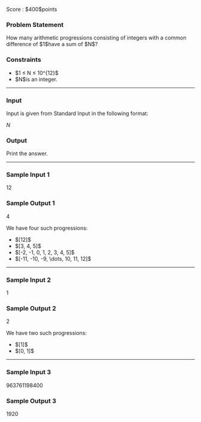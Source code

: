 
<div>

<span>

<span>

<p>
Score : $400$points
</p>

<div>

<section>

### **Problem Statement**

<p>
How many arithmetic progressions consisting of integers with a common difference of $1$have a sum of $N$?
</p>

</section>

</div>

<div>

<section>

### **Constraints**

<ul>

<li>
$1 ≤ N ≤ 10^{12}$
</li>

<li>
$N$is an integer.
</li>

</ul>

</section>

</div>

---

<div>

<div>

<section>

### **Input**

<p>
Input is given from Standard Input in the following format:
</p>

<div>

$N$
</div>

</section>

</div>

<div>

<section>

### **Output**

<p>
Print the answer.
</p>

</section>

</div>

</div>

---

<div>

<section>

### **Sample Input 1**

<div>

12

</div>

</section>

</div>

<div>

<section>

### **Sample Output 1**

<div>

4

</div>

<p>
We have four such progressions:
</p>

<ul>

<li>
$[12]$
</li>

<li>
$[3, 4, 5]$
</li>

<li>
$[-2, -1, 0, 1, 2, 3, 4, 5]$
</li>

<li>
$[-11, -10, -9, \dots, 10, 11, 12]$
</li>

</ul>

</section>

</div>

---

<div>

<section>

### **Sample Input 2**

<div>

1

</div>

</section>

</div>

<div>

<section>

### **Sample Output 2**

<div>

2

</div>

<p>
We have two such progressions:
</p>

<ul>

<li>
$[1]$
</li>

<li>
$[0, 1]$
</li>

</ul>

</section>

</div>

---

<div>

<section>

### **Sample Input 3**

<div>

963761198400

</div>

</section>

</div>

<div>

<section>

### **Sample Output 3**

<div>

1920

</div>

</section>

</div>

</span>

</span>

</div>

